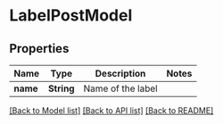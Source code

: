 # LabelPostModel

## Properties
Name | Type | Description | Notes
------------ | ------------- | ------------- | -------------
**name** | **String** | Name of the label | 

[[Back to Model list]](../README.md#documentation-for-models) [[Back to API list]](../README.md#documentation-for-api-endpoints) [[Back to README]](../README.md)


